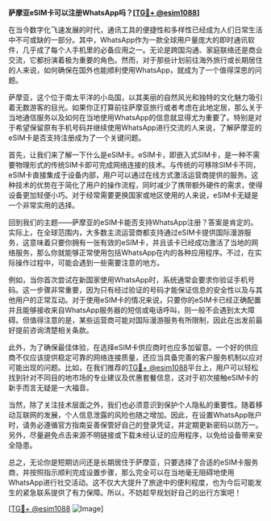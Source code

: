 **萨摩亚eSIM卡可以注册WhatsApp吗？[[TG💪+ @esim1088](https://t.me/s/esim1088)]**

在当今数字化飞速发展的时代，通讯工具的便捷性和多样性已经成为人们日常生活中不可或缺的一部分。其中，WhatsApp作为一款全球用户量庞大的即时通讯软件，几乎成了每个人手机里的必备应用之一。无论是跨国沟通、家庭联络还是商业交流，它都扮演着极为重要的角色。然而，对于那些计划前往海外旅行或长期居住的人来说，如何确保在国外也能顺利使用WhatsApp，就成为了一个值得深思的问题。

萨摩亚，这个位于南太平洋的小岛国，以其美丽的自然风光和独特的文化魅力吸引着无数游客的目光。如果你正打算前往萨摩亚旅行或者考虑在此地定居，那么关于当地通信服务以及如何在当地使用WhatsApp的信息就显得尤为重要了。特别是对于希望保留原有手机号码并继续使用WhatsApp进行交流的人来说，了解萨摩亚的eSIM卡是否支持注册成为了一个关键问题。

首先，让我们来了解一下什么是eSIM卡。eSIM卡，即嵌入式SIM卡，是一种不需要物理形式的传统SIM卡即可完成网络连接的技术。与传统的可移除SIM卡不同，eSIM卡直接集成于设备内部，用户可以通过在线方式激活运营商提供的服务。这种技术的优势在于简化了用户的操作流程，同时减少了携带额外硬件的需求，使得设备更加轻便小巧。对于经常需要更换国家或地区使用的人来说，eSIM卡无疑是一个非常实用的选择。

回到我们的主题——萨摩亚的eSIM卡能否支持WhatsApp注册？答案是肯定的。实际上，在全球范围内，大多数主流运营商都支持通过eSIM卡提供国际漫游服务，这意味着只要你拥有一张有效的eSIM卡，并且该卡已经成功激活了当地的网络服务，那么你就能够正常使用包括WhatsApp在内的各种应用程序。不过，在实际操作过程中，可能会遇到一些需要注意的地方。

例如，当你首次尝试在新国家使用WhatsApp时，系统通常会要求你验证手机号码。这一步骤非常重要，因为只有经过验证的号码才能保证信息的安全性以及与其他用户的正常互动。对于使用eSIM卡的情况来说，只要你的eSIM卡已经正确配置并且能够接收来自WhatsApp服务器的短信或电话呼叫，则一般不会遇到太大障碍。但值得注意的是，某些运营商可能对国际漫游服务有所限制，因此在出发前最好提前咨询清楚相关条款。

此外，为了确保最佳体验，在选择eSIM卡供应商时也应多加留意。一个好的供应商不仅应该提供稳定可靠的网络连接质量，还应当具备完善的客户服务机制以应对可能出现的问题。比如，在我们推荐的[TG💪+ @esim1088](https://t.me/s/esim1088)平台上，用户可以轻松找到针对不同目的地市场的专业建议及优惠套餐信息，这对于初次接触eSIM卡的新手而言无疑是一大福音。

当然，除了关注技术层面之外，我们也必须意识到保护个人隐私的重要性。随着移动互联网的发展，个人信息泄露的风险也随之增加。因此，在设置WhatsApp账户时，请务必遵循官方指南妥善保管好自己的登录凭证，并定期更新密码以防万一。另外，尽量避免点击来源不明链接或下载未经认证的应用程序，以免给设备带来安全隐患。

总之，无论你是短期访问还是长期居住于萨摩亚，只要选择了合适的eSIM卡服务商，并按照指示顺利完成设置步骤，那么完全可以在当地毫无阻碍地使用WhatsApp进行社交活动。这不仅大大提升了旅途中的便利程度，也为今后可能发生的紧急联系提供了有力保障。所以，不妨趁早规划好自己的出行方案吧！

[[TG💪+ @esim1088](https://t.me/s/esim1088) ![Image](https://i.postimg.cc/4NQfJmqS/Snipaste-2025-05-13-00-14-12.png)]